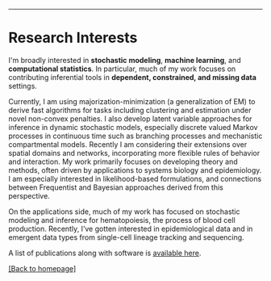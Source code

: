 
---
# [](#header-1)Research Interests

I'm broadly interested in __stochastic modeling__, __machine learning__, and __computational statistics__. In particular, much of my work focuses on contributing inferential tools in  __dependent, constrained, and missing data__ settings. 

Currently, I am using majorization-minimization (a generalization of EM) to derive fast algorithms for tasks including clustering and estimation under novel non-convex penalties. I also develop latent variable approaches for inference in dynamic stochastic models, especially discrete valued Markov processes in continuous time such as branching processes and mechanistic compartmental models. Recently I am considering their extensions over spatial domains and networks, incorporating more flexible rules of behavior and interaction. My work primarily focuses on developing theory and methods, often driven by applications to systems biology and epidemiology. I am especially interested in likelihood-based formulations, and connections between Frequentist and Bayesian approaches derived from this perspective.

On the applications side, much of my work has focused on stochastic modeling and inference for hematopoiesis, the process of blood cell production. Recently, I’ve gotten interested in epidemiological data and in emergent data types from single-cell lineage tracking and sequencing. 

A list of publications along with software is [available here](https://jasonxu90.github.io/publications.html).

[ [Back to homepage] ](./)

